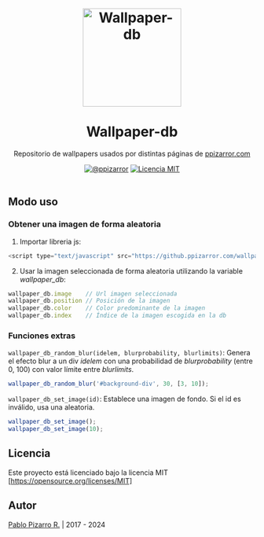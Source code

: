 <h1 align="center">
  <a href="https://github.ppizarror.com/wallpaper-db/" title="Wallpaper-db">
    <img alt="Wallpaper-db" src="https://res.ppizarror.com/icon.png" width="200px" height="200px" />
  </a>
  <br /><br />
  Wallpaper-db</h1>
<p align="center">Repositorio de wallpapers usados por distintas páginas de <a href='https://ppizarror.com'>ppizarror.com</a></p>
<div align="center"><a href="https://ppizarror.com"><img alt="@ppizarror" src="https://res.ppizarror.com/badges/autor.svg" /></a>
<a href="https://opensource.org/licenses/MIT/"><img alt="Licencia MIT" src="https://res.ppizarror.com/badges/licenciamit.svg" /></a>
</div><br />

## Modo uso

### Obtener una imagen de forma aleatoria

1. Importar libreria js:

```javascript
<script type="text/javascript" src="https://github.ppizarror.com/wallpaper-db/db.min.js"></script>
```

2. Usar la imagen seleccionada de forma aleatoria utilizando la variable *wallpaper_db*:

```javascript
wallpaper_db.image    // Url imagen seleccionada
wallpaper_db.position // Posición de la imagen
wallpaper_db.color    // Color predominante de la imagen
wallpaper_db.index    // Índice de la imagen escogida en la db
```

### Funciones extras

```wallpaper_db_random_blur(idelem, blurprobability, blurlimits)```: Genera el efecto blur a un div *idelem* con una
probabilidad de *blurprobability* (entre 0, 100) con valor límite entre *blurlimits*.

```javascript
wallpaper_db_random_blur('#background-div', 30, [3, 10]);
```

```wallpaper_db_set_image(id)```: Establece una imagen de fondo. Si el id es inválido, usa una aleatoria.

```javascript
wallpaper_db_set_image();
wallpaper_db_set_image(10);
```

## Licencia

Este proyecto está licenciado bajo la licencia MIT [https://opensource.org/licenses/MIT]

## Autor

[Pablo Pizarro R.](https://ppizarror.com) | 2017 - 2024
